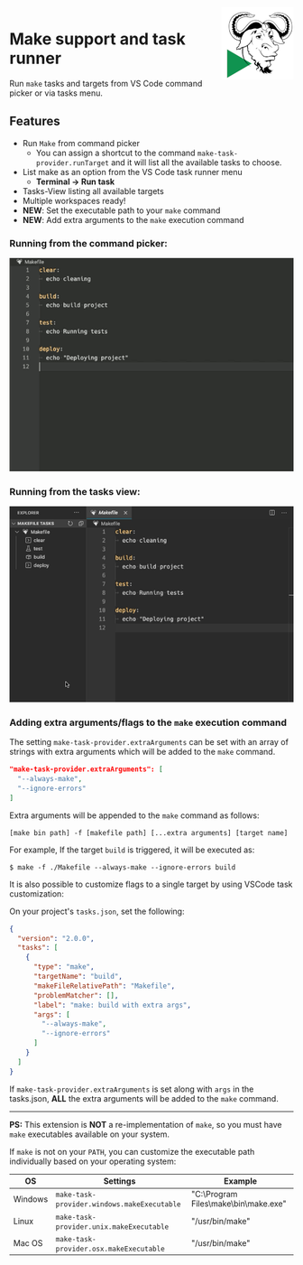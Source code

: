 <img src="images/make_provider.png" align="right" />

# Make support and task runner

Run `make` tasks and targets from VS Code command picker or via tasks menu.

## Features

- Run `Make` from command picker
  - You can assign a shortcut to the command `make-task-provider.runTarget` and it will list all the available tasks to choose.
- List make as an option from the VS Code task runner menu
  - **Terminal -> Run task**
- Tasks-View listing all available targets
- Multiple workspaces ready!
- **NEW**: Set the executable path to your `make` command
- **NEW**: Add extra arguments to the `make` execution command

### Running from the command picker:

![command picker](images/command-picker.gif)

### Running from the tasks view:

![command picker](images/task-tree.gif)

### Adding extra arguments/flags to the `make` execution command

The setting `make-task-provider.extraArguments` can be set with an array of strings with extra arguments which will be added to the `make` command.

```json
"make-task-provider.extraArguments": [
  "--always-make",
  "--ignore-errors"
]
```

Extra arguments will be appended to the `make` command as follows:

```text
[make bin path] -f [makefile path] [...extra arguments] [target name]
```

For example, If the target `build` is triggered, it will be executed as:

```shell
$ make -f ./Makefile --always-make --ignore-errors build
```

It is also possible to customize flags to a single target by using VSCode task customization:

On your project's `tasks.json`, set the following:

```json
{
  "version": "2.0.0",
  "tasks": [
    {
      "type": "make",
      "targetName": "build",
      "makeFileRelativePath": "Makefile",
      "problemMatcher": [],
      "label": "make: build with extra args",
      "args": [
        "--always-make",
        "--ignore-errors"
      ]
    }
  ]
}
```

If `make-task-provider.extraArguments` is set along with `args` in the tasks.json,
**ALL** the extra arguments will be added to the `make` command.

---

**PS:** This extension is **NOT** a re-implementation of `make`, so you must have `make` executables available on your system.

If `make` is not on your `PATH`, you can customize the executable path individually based on your operating system:

| OS      | Settings                                    | Example                                  |
| ------- | ------------------------------------------- | ---------------------------------------- |
| Windows | `make-task-provider.windows.makeExecutable` | "C:\\Program Files\\make\\bin\\make.exe" |
| Linux   | `make-task-provider.unix.makeExecutable`    | "/usr/bin/make"                          |
| Mac OS  | `make-task-provider.osx.makeExecutable`     | "/usr/bin/make"                          |

